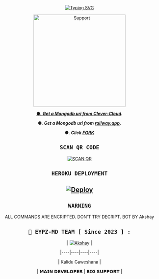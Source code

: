   <div align="center">
<a href="https://git.io/typing-svg"><img src="https://readme-typing-svg.demolab.com?font=Ribeye&size=50&pause=1000&color=F710B1&center=true&width=910&height=100&lines=I'M+EYPZ-MD ;MULTI+DEVICE+WHATSAPP+BOT;CREATED+BY+AKSHAY;PUBLIC+RELESED+DATE;2023.07.08;ALL+COMMANDS+ARE+ENCRPTED." alt="Typing SVG" /></a>
  
<p align="center">  
  <a href="https://chat.whatsapp.com/DwVdbg6MESXHNWJ8ypETsi">
    <img alt=Support height="300" src="https://i.imgur.com/tTlu80P.jpeg">

●. ***Get a Mongodb uri from [Clever-Cloud](https://api.clever-cloud.com/v2/session/login).***

●. ***Get a Mongodb uri from [railway.app](https://railway.app).***

●.  ***Click [FORK](https://github.com/sataniceypz/EYPZ-MD/fork)***


## ```SCAN QR CODE```
[![SCAN QR](https://repl.it/badge/github/quiec/whatsasena)](https://replit.com/@Akshayser123/EYPZ-MD)
   
## ```HEROKU DEPLOYMENT```

[![Deploy](https://www.herokucdn.com/deploy/button.svg)](https://heroku.com/deploy?template=https://github.com/sataniceypz/EYPZ-MD)
---------

## ```WARNING```

ALL COMMANDS ARE ENCRIPTED. DON'T TRY DECRIPT. BOT BY Akshay 


 ## ```🐝 EYPZ-MD TEAM [ Since 2023 ] :```

 

  <div align="center">

  

| [![Akshay](https://github.com/sataniceypz.png?size=200)](https://github.com/sataniceypz) |

|----|----|----|----|

| [Kalidu Gaweshana](https://github.com/sataniceypz) | 

|  𝗠𝗔𝗜𝗡 𝗗𝗘𝗩𝗘𝗟𝗢𝗣𝗘𝗥 | 𝗕𝗜𝗚 𝗦𝗨𝗣𝗣𝗢𝗥𝗧 |

  

  </div>


